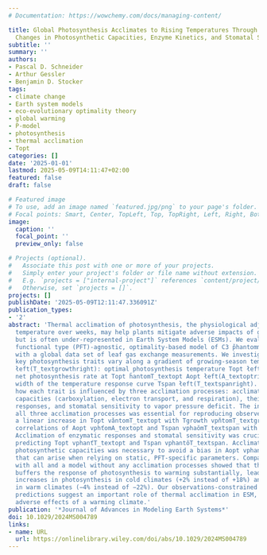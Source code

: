 ```yaml
---
# Documentation: https://wowchemy.com/docs/managing-content/

title: Global Photosynthesis Acclimates to Rising Temperatures Through Predictable
  Changes in Photosynthetic Capacities, Enzyme Kinetics, and Stomatal Sensitivity
subtitle: ''
summary: ''
authors:
- Pascal D. Schneider
- Arthur Gessler
- Benjamin D. Stocker
tags:
- climate change
- Earth system models
- eco-evolutionary optimality theory
- global warming
- P-model
- photosynthesis
- thermal acclimation
- Topt
categories: []
date: '2025-01-01'
lastmod: 2025-05-09T14:11:47+02:00
featured: false
draft: false

# Featured image
# To use, add an image named `featured.jpg/png` to your page's folder.
# Focal points: Smart, Center, TopLeft, Top, TopRight, Left, Right, BottomLeft, Bottom, BottomRight.
image:
  caption: ''
  focal_point: ''
  preview_only: false

# Projects (optional).
#   Associate this post with one or more of your projects.
#   Simply enter your project's folder or file name without extension.
#   E.g. `projects = ["internal-project"]` references `content/project/deep-learning/index.md`.
#   Otherwise, set `projects = []`.
projects: []
publishDate: '2025-05-09T12:11:47.336091Z'
publication_types:
- '2'
abstract: 'Thermal acclimation of photosynthesis, the physiological adjustment to
  temperature over weeks, may help plants mitigate adverse impacts of global warming,
  but is often under-represented in Earth System Models (ESMs). We evaluated a plant
  functional type (PFT)-agnostic, optimality-based model of C3 p̌hantommathrmC_3 photosynthesis
  with a global data set of leaf gas exchange measurements. We investigated how three
  key photosynthesis traits vary along a gradient of growing-season temperatures Tgrowth
  łeft(T_textgrowthright): optimal photosynthesis temperature Topt łeft(T_textoptright),
  net photosynthesis rate at Topt ȟantomT_textopt Aopt łeft(A_textoptright), and the
  width of the temperature response curve Tspan łeft(T_textspanright). We analyzed
  how each trait is influenced by three acclimation processes: acclimation of photosynthetic
  capacities (carboxylation, electron transport, and respiration), their enzymatic
  responses, and stomatal sensitivity to vapor pressure deficit. The inclusion of
  all three acclimation processes was essential for reproducing observed patterns:
  a linear increase in Topt vǎntomT_textopt with Tgrowth vpňtomT_textgrowth, and no
  correlations of Aopt vphťomA_textopt and Tspan vphaǒmT_textspan with Tgrowth vphanm̌T_textgrowth.
  Acclimation of enzymatic responses and stomatal sensitivity was crucial for accurately
  predicting Topt vphanťT_textopt and Tspan vphantǒT_textspan. Acclimation of the
  photosynthetic capacities was necessary to avoid a bias in Aopt vphantom̌A_textopt
  that can arise when relying on static, PFT-specific parameters. Comparing a model
  with all and a model without any acclimation processes showed that thermal acclimation
  buffers the response of photosynthesis to warming substantially, leading to smaller
  increases in photosynthesis in cold climates (+2% instead of +18%) and smaller declines
  in warm climates (−4% instead of −22%). Our observations-constrained photosynthesis
  predictions suggest an important role of thermal acclimation in ESM, partly mitigating
  adverse effects of a warming climate.'
publication: '*Journal of Advances in Modeling Earth Systems*'
doi: 10.1029/2024MS004789
links:
- name: URL
  url: https://onlinelibrary.wiley.com/doi/abs/10.1029/2024MS004789
---
```

